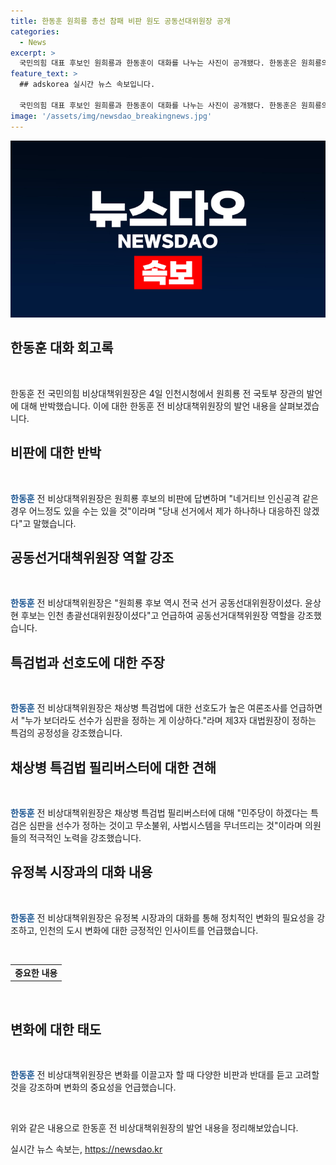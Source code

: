 ```yaml
---
title: 한동훈 원희룡 총선 참패 비판 원도 공동선대위원장 공개
categories:
  - News
excerpt: >
  국민의힘 대표 후보인 원희룡과 한동훈이 대화를 나누는 사진이 공개됐다. 한동훈은 원희룡의 비상대책위원장으로서의 역할을 강조하며 반박했고, 또한 채상병 특검법에 대한 입장을 강조했다. 그는 유정복 인천시장과의 대화에서 변화에 대한 긍정적인 에너지를 얻었으며, 비판에 대해서는 고려할 의향을 밝혔다.
feature_text: >
  ## adskorea 실시간 뉴스 속보입니다.

  국민의힘 대표 후보인 원희룡과 한동훈이 대화를 나누는 사진이 공개됐다. 한동훈은 원희룡의 비상대책위원장으로서의 역할을 강조하며 반박했고, 또한 채상병 특검법에 대한 입장을 강조했다. 그는 유정복 인천시장과의 대화에서 변화에 대한 긍정적인 에너지를 얻었으며, 비판에 대해서는 고려할 의향을 밝혔다.
image: '/assets/img/newsdao_breakingnews.jpg'
---
```


<p><img src="/assets/img/newsdao_breakingnews.jpg" alt="adskorea 속보" /></p>

<h2 data-ke-size="size26">한동훈 대화 회고록</h2>

<p data-ke-size="size16">&#160;</p>

<p>한동훈 전 국민의힘 비상대책위원장은 4일 인천시청에서 원희룡 전 국토부 장관의 발언에 대해 반박했습니다. 이에 대한 한동훈 전 비상대책위원장의 발언 내용을 살펴보겠습니다.</p>

<h2 data-ke-size="size26">비판에 대한 반박</h2>

<p data-ke-size="size16">&#160;</p>

<p><b><span style="color: #1a5490;">한동훈</span></b> 전 비상대책위원장은 원희룡 후보의 비판에 답변하며 "네거티브 인신공격 같은 경우 어느정도 있을 수는 있을 것"이라며 "당내 선거에서 제가 하나하나 대응하진 않겠다"고 말했습니다.</p>

<h2 data-ke-size="size26">공동선거대책위원장 역할 강조</h2>

<p data-ke-size="size16">&#160;</p>

<p><b><span style="color: #1a5490;">한동훈</span></b> 전 비상대책위원장은 "원희룡 후보 역시 전국 선거 공동선대위원장이셨다. 윤상현 후보는 인천 총괄선대위원장이셨다"고 언급하여 공동선거대책위원장 역할을 강조했습니다.</p>

<h2 data-ke-size="size26">특검법과 선호도에 대한 주장</h2>

<p data-ke-size="size16">&#160;</p>

<p><b><span style="color: #1a5490;">한동훈</span></b> 전 비상대책위원장은 채상병 특검법에 대한 선호도가 높은 여론조사를 언급하면서 "누가 보더라도 선수가 심판을 정하는 게 이상하다."라며 제3자 대법원장이 정하는 특검의 공정성을 강조했습니다.</p>

<h2 data-ke-size="size26">채상병 특검법 필리버스터에 대한 견해</h2>

<p data-ke-size="size16">&#160;</p>

<p><b><span style="color: #1a5490;">한동훈</span></b> 전 비상대책위원장은 채상병 특검법 필리버스터에 대해 "민주당이 하겠다는 특검은 심판을 선수가 정하는 것이고 무소불위, 사법시스템을 무너뜨리는 것"이라며 의원들의 적극적인 노력을 강조했습니다.</p>

<h2 data-ke-size="size26">유정복 시장과의 대화 내용</h2>

<p data-ke-size="size16">&#160;</p>

<p><b><span style="color: #1a5490;">한동훈</span></b> 전 비상대책위원장은 유정복 시장과의 대화를 통해 정치적인 변화의 필요성을 강조하고, 인천의 도시 변화에 대한 긍정적인 인사이트를 언급했습니다.</p>

<p data-ke-size="size16">&#160;</p>

<table>
    <tbody>
        <tr>
            <td style="text-align: center; height: 17px;"><b>중요한 내용</b></td>
        </tr>
    </tbody>
</table>

<p data-ke-size="size16">&#160;</p>

<h2 data-ke-size="size26">변화에 대한 태도</h2>

<p data-ke-size="size16">&#160;</p>

<p><b><span style="color: #1a5490;">한동훈</span></b> 전 비상대책위원장은 변화를 이끌고자 할 때 다양한 비판과 반대를 듣고 고려할 것을 강조하며 변화의 중요성을 언급했습니다.</p>

<p data-ke-size="size16">&#160;</p>

<p>위와 같은 내용으로 한동훈 전 비상대책위원장의 발언 내용을 정리해보았습니다.</p>
실시간 뉴스 속보는, <a href="https://newsdao.kr" rel="dofollow">https://newsdao.kr</a>


